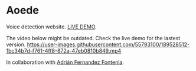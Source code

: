 # Aoede
Voice detection website. [LIVE DEMO](https://aoede.anunezmartinez.com/).

The video below might be outdated. Check the live demo for the lastest version.
https://user-images.githubusercontent.com/55793100/189528512-1bc34b7d-f761-4ff8-872a-47eb0810b849.mp4

In collaboration with [Adrián Fernandez Fontenla](https://github.com/afernandezfontenla).
